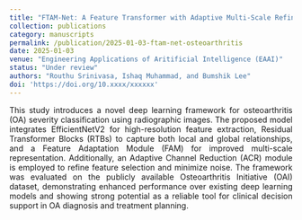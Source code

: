 ```yaml
---
title: "FTAM-Net: A Feature Transformer with Adaptive Multi-Scale Refinement Network for Osteoarthritis Classification"
collection: publications
category: manuscripts
permalink: /publication/2025-01-03-ftam-net-osteoarthritis
date: 2025-01-03
venue: "Engineering Applications of Aritificial Intelligence (EAAI)"
status: "Under review"
authors: "Routhu Srinivasa, Ishaq Muhammad, and Bumshik Lee"
doi: 'https://doi.org/10.xxxx/xxxxxx'
---
```

<p style="text-align: justify;">
This study introduces a novel deep learning framework for osteoarthritis (OA) severity classification using radiographic images. The proposed model integrates EfficientNetV2 for high-resolution feature extraction, Residual Transformer Blocks (RTBs) to capture both local and global relationships, and a Feature Adaptation Module (FAM) for improved multi-scale representation. Additionally, an Adaptive Channel Reduction (ACR) module is employed to refine feature selection and minimize noise. The framework was evaluated on the publicly available Osteoarthritis Initiative (OAI) dataset, demonstrating enhanced performance over existing deep learning models and showing strong potential as a reliable tool for clinical decision support in OA diagnosis and treatment planning.
 </p>
